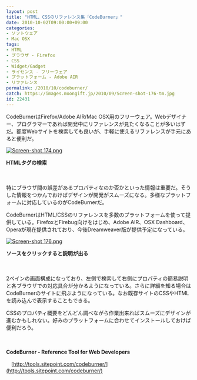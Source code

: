 ```yaml
---
layout: post
title: "HTML、CSSのリファレンス集「CodeBurner」"
date: 2010-10-02T09:00:00+09:00
categories:
- ソフトウェア
- Mac OSX
tags: 
- HTML
- ブラウザ - Firefox
- CSS
- Widget/Gadget
- ライセンス - フリーウェア
- プラットフォーム - Adobe AIR
- リファレンス
permalink: /2010/10/codeburner/
catch: https://images.moongift.jp/2010/09/Screen-shot-176-tm.jpg
id: 22431
---
```

CodeBurnerはFirefox/Adobe AIR/Mac OSX用のフリーウェア。Webデザイナー、プログラマーであれば開発中にリファレンスが見たくなることが多いはずだ。都度Webサイトを検索しても良いが、手軽に使えるリファレンスが手元にあると便利だ。

  

[![Screen-shot 174.png](https://images.moongift.jp/2010/09/Screen-shot-174-tm.jpg)](https://images.moongift.jp/2010/09/Screen-shot-174.png)  
  
**HTMLタグの検索**

  

　

  

特にブラウザ間の誤差があるプロパティなのか否かといった情報は重要だ。そうした情報をつかんでおけばデザインが開発がスムーズになる。多様なプラットフォームに対応しているのがCodeBurnerだ。

  
<!--more-->

CodeBurnerはHTML/CSSのリファレンスを多数のプラットフォームを使って提供している。FirefoxとFirebug向けをはじめ、Adobe AIR、OSX Dashboard、Operaが現在提供されており、今後Dreamweaver版が提供予定になっている。

  

[![Screen-shot 176.png](https://images.moongift.jp/2010/09/Screen-shot-176-tm.jpg)](https://images.moongift.jp/2010/09/Screen-shot-176.png)  
  
**ソースをクリックすると説明が出る**

  

　

  

2ペインの画面構成になっており、左側で検索して右側にプロパティの簡易説明と各ブラウザでの対応具合が分かるようになっている。さらに詳細を知る場合はCodeBurnerのサイトに飛ぶようになっている。なお既存サイトのCSSやHTMLを読み込んで表示することもできる。

  

CSSのプロパティ概要をどんどん調べながら作業出来ればスムーズにデザインが進むかもしれない。好みのプラットフォームに合わせてインストールしておけば便利だろう。

  

　

  

**CodeBurner - Reference Tool for Web Developers**  
  
　[http://tools.sitepoint.com/codeburner/](http://tools.sitepoint.com/codeburner/)

  
